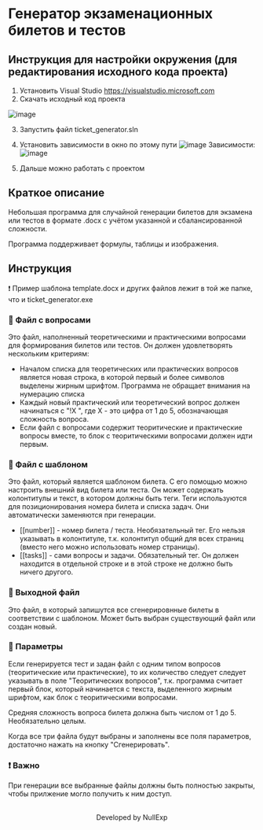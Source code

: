 # Генератор экзаменационных билетов и тестов
## Инструкция для настройки окружения (для редактирования исходного кода проекта)
1) Установить Visual Studio https://visualstudio.microsoft.com
2) Скачать исходный код проекта

![image](https://github.com/NullExp-Team/ticket_generator/assets/34741787/0b85d0d9-c4e4-4154-8248-302d0bb6230b)

3) Запустить файл ticket_generator.sln
4) Установить зависимости в окно по этому пути 
![image](https://github.com/NullExp-Team/ticket_generator/assets/34741787/2491f9fc-8a1f-4de3-a5e6-66baf43fb54d)
Зависимости:
![image](https://github.com/NullExp-Team/ticket_generator/assets/34741787/87aa0174-78aa-4bf3-968d-d861af182115)

4) Дальше можно работать с проектом


## Краткое описание
Небольшая программа для случайной генерации билетов для экзамена или тестов в формате .docx с учётом указанной и сбалансированной сложности.

Программа поддерживает формулы, таблицы и изображения.
## Инструкция

❗ Пример шаблона template.docx и других файлов лежит в той же папке, что и ticket_generator.exe

### 📂 Файл с вопросами
Это файл, наполненный теоретическими и практическими вопросами для формирования билетов или тестов.
Он должен удовлетворять нескольким критериям:
- Началом списка для теоретических или практических вопросов является новая строка, в которой первый и более символов выделены жирным шрифтом. Программа не обращает внимания на нумерацию списка
- Каждый новый практический или теоретический вопрос должен начинаться с "!Х ", где Х - это цифра от 1 до 5, обозначающая сложность вопроса.
- Если файл с вопросами содержит теоритические и практические вопросы вместе, 
то блок с теоритическими вопросами должен идти первым.


### 📂 Файл с шаблоном
Это файл, который является шаблоном билета. С его помощью можно настроить внешний вид билета или теста.
Он может содержать колонтитулы и текст, в котором должны быть теги.
Теги используются для позиционирования номера билета и списка задач. Они автоматически заменяются при генерации.
- [[number]] - номер билета / теста. Необязательный тег. Его нельзя указывать в колонтитуле,
т.к. колонтитул общий для всех страниц (вместо него можно использовать номер страницы).
- [[tasks]] - сами вопросы и задачи. Обязательный тег. 
Он должен находится в отдельной строке и в этой строке не должно быть ничего другого.


### 📂 Выходной файл
Это файл, в который запишутся все сгенерировнные билеты в соответствии с шаблоном.
Может быть выбран существующий файл или создан новый. 

### 🔧 Параметры

Если генерируется тест и задан файл с одним типом вопросов (теоритические или практические),
то их количество следует следует указывать в поле "Теоритических вопросов", 
т.к. программа считает первый блок, который начинается с текста, выделенного жирным шрифтом,
как блок с теоритическими вопросами.

Средняя сложность вопроса билета должна быть числом от 1 до 5. Необязательно целым.

Когда все три файла будут выбраны и заполнены все поля параметров, достаточно нажать на кнопку "Сгенерировать".
### ❗ Важно
При генерации все выбранные файлы должны быть полностью закрыты, чтобы прилжение могло получить к ним доступ.

<p align="center">
 <br>
 Developed by NullExp
</p>

